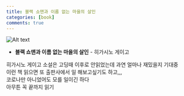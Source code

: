 ```yaml
---
title: 블랙 쇼맨과 이름 없는 마을의 살인
categories: [book]
comments: true
---
```

![Alt text](https://suu978.github.io/Suu97/assets/img/book1.jpg)

+ **블랙 쇼맨과 이름 없는 마을의 살인** - 히가시노 게이고   
   
히가시노 게이고 소설은 고딩때 이후로 안읽었는데 과연 얼마나 재밌을지 기대중   
이런 책 읽으면 또 출판사에서 일 해보고싶기도 하고,,,   
코로나만 아니었어도 모를 일이긴 하다   
아무튼 꼭 끝까지 읽기
